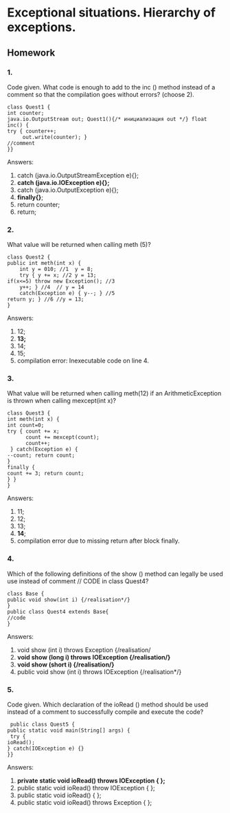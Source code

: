 # Exceptional situations. Hierarchy of exceptions.

## Homework

### 1.

Code given. What code is enough to add to the inc () method instead of a comment
so that the compilation goes without errors? (choose 2).
```
class Quest1 {
int counter;
java.io.OutputStream out; Quest1(){/* инициализация out */} float inc() {
try { counter++;
     out.write(counter); }
//comment
}}
```
Answers:
1) catch (java.io.OutputStreamException e){}; 
2) **catch (java.io.IOException e){};**
3) catch (java.io.OutputException e){};
4) **finally{}**;
5) return counter;
6) return;

### 2.

What value will be returned when calling meth (5)?
```
class Quest2 {
public int meth(int x) {
    int y = 010; //1  y = 8;
    try { y += x; //2 y = 13;
if(x<=5) throw new Exception(); //3
    y++; } //4  // y = 14
    catch(Exception e) { y--; } //5
return y; } //6 //y = 13;
}
```
Answers:
1) 12;
2) **13;**
3) 14;
4) 15;
5) compilation error: Inexecutable code on line 4.

### 3.

What value will be returned when calling meth(12) if an ArithmeticException is thrown when calling mexcept(int x)?
```
class Quest3 {
int meth(int x) {
int count=0;
try { count += x;
      count += mexcept(count);
      count++;
 } catch(Exception e) {
--count; return count;
}
finally {
count += 3; return count;
} }
}
```
Answers:
1) 11;
2) 12;
3) 13;
4) **14**;
5) compilation error due to missing return after block finally.

### 4.

Which of the following definitions of the show () method can legally be used
use instead of comment // CODE in class Quest4?
```
class Base {
public void show(int i) {/realisation*/}
}
public class Quest4 extends Base{
//code
}
```
Answers:
1) void show (int i) throws Exception {/realisation/
2) **void show (long i) throws IOException {/realisation/}**
3) **void show (short i) {/realisation/}**
4) public void show (int i) throws IOException {/realisation*/}

### 5.

Code given. Which declaration of the ioRead () method should be used instead of a comment
to successfully compile and execute the code?
```
 public class Quest5 {
public static void main(String[] args) {
 try {
ioRead();
} catch(IOException e) {}
}}
```
Answers:
1) **private static void ioRead() throws IOException { };**
2) public static void ioRead() throw IOException { };
3) public static void ioRead() { };
4) public static void ioRead() throws Exception { };